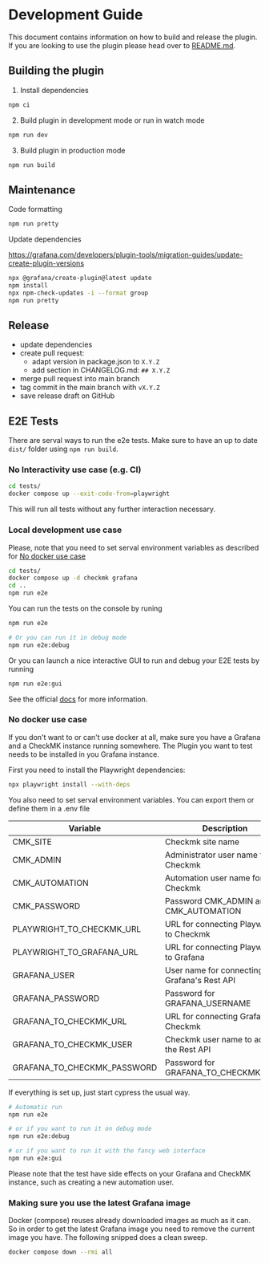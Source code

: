 # Development Guide

This document contains information on how to build and release the plugin. If
you are looking to use the plugin please head over to [README.md](README.md).

## Building the plugin

1. Install dependencies

```BASH
npm ci
```

2. Build plugin in development mode or run in watch mode

```BASH
npm run dev
```

3. Build plugin in production mode

```BASH
npm run build
```

## Maintenance

Code formatting

```BASH
npm run pretty
```

Update dependencies

https://grafana.com/developers/plugin-tools/migration-guides/update-create-plugin-versions

```BASH
npx @grafana/create-plugin@latest update
npm install
npx npm-check-updates -i --format group
npm run pretty
```

## Release

- update dependencies
- create pull request:
  - adapt version in package.json to `X.Y.Z`
  - add section in CHANGELOG.md: `## X.Y.Z`
- merge pull request into main branch
- tag commit in the main branch with `vX.Y.Z`
- save release draft on GitHub

## E2E Tests

There are serval ways to run the e2e tests.
Make sure to have an up to date `dist/` folder using `npm run build`.

### No Interactivity use case (e.g. CI)

```BASH
cd tests/
docker compose up --exit-code-from=playwright
```

This will run all tests without any further interaction necessary.


### Local development use case

Please, note that you need to set serval environment variables as described for [No docker use case](#No-docker-use-case)

```BASH
cd tests/
docker compose up -d checkmk grafana
cd ..
npm run e2e
```

You can run the tests on the console by runing 

```BASH
npm run e2e

# Or you can run it in debug mode
npm run e2e:debug
```

Or you can launch a nice interactive GUI to run and debug your E2E tests
by running 

```BASH
npm run e2e:gui
```

See the official [docs](https://playwright.dev/docs/intro) for more information.

### No docker use case

If you don't want to or can't use docker at all, make sure you have a Grafana and a CheckMK instance running somewhere.
The Plugin you want to test needs to be installed in you Grafana instance.

First you need to install the Playwright dependencies:
```BASH
npx playwright install --with-deps
```

You also need to set serval environment variables. You can export them or define them in a .env file

| Variable                    | Description                                     | Example                      |
| --------------------------- | ----------------------------------------------- | ---------------------------- |
| CMK_SITE                    | Checkmk site name                               | cmk                          |
| CMK_ADMIN                   | Administrator user name for Checkmk             | cmkadmin                     |
| CMK_AUTOMATION              | Automation user name for Checkmk                | automation                   |
| CMK_PASSWORD                | Password CMK_ADMIN and CMK_AUTOMATION           | my_secret                    |
| PLAYWRIGHT_TO_CHECKMK_URL   | URL for connecting Playwright to Checkmk        | http://127.0.0.1:12345/cmk/  |
| PLAYWRIGHT_TO_GRAFANA_URL   | URL for connecting Playwright to Grafana        | http://127.0.0.1:3003/       |
| GRAFANA_USER                | User name for connecting to Grafana's Rest API  | grafana_user                 |
| GRAFANA_PASSWORD            | Password for GRAFANA_USERNAME                   | my_other_secret              |
| GRAFANA_TO_CHECKMK_URL      | URL for connecting Grafana to Checkmk           | http://checkmk:5000/cmk/     |
| GRAFANA_TO_CHECKMK_USER     | Checkmk user name to access the Rest API        | automation                   |
| GRAFANA_TO_CHECKMK_PASSWORD | Password for GRAFANA_TO_CHECKMK_USER            | my_secret                    |


If everything is set up, just start cypress the usual way.

```BASH
# Automatic run
npm run e2e

# or if you want to run it on debug mode
npm run e2e:debug

# or if you want to run it with the fancy web interface
npm run e2e:gui
```

Please note that the test have side effects on your Grafana and CheckMK instance,
such as creating a new automation user.

### Making sure you use the latest Grafana image
Docker (compose) reuses already downloaded images as much as it can. So in order to get the latest Grafana image
you need to remove the current image you have. The following snipped does a clean sweep.
```BASH
docker compose down --rmi all
```
